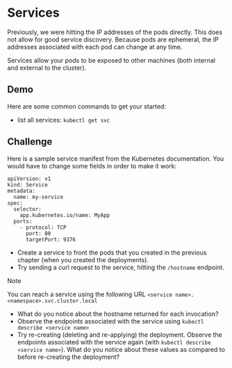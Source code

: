 # Services
Previously, we were hitting the IP addresses of the pods directly. This does not allow for good service discovery. Because pods are ephemeral, the IP addresses associated with each pod can change at any time.

Services allow your pods to be exposed to other machines (both internal and external to the cluster).

## Demo
Here are some common commands to get your started:
- list all services: `kubectl get svc`

## Challenge
Here is a sample service manifest from the Kubernetes documentation. You would have to change some fields in order to make it work: 
```
apiVersion: v1
kind: Service
metadata:
  name: my-service
spec:
  selector:
    app.kubernetes.io/name: MyApp
  ports:
    - protocol: TCP
      port: 80
      targetPort: 9376
```

- Create a service to front the pods that you created in the previous chapter (when you created the deployments).
- Try sending a curl request to the service, hitting the `/hostname` endpoint.
> [!NOTE]
> You can reach a service using the following URL `<service name>.<namespace>.svc.cluster.local`
- What do you notice about the hostname returned for each invocation? 
- Observe the endpoints associated with the service using `kubectl describe <service name>`
- Try re-creating (deleting and re-applying) the deployment. Observe the endpoints associated with the service again (with `kubectl describe <service name>`). What do you notice about these values as compared to before re-creating the deployment? 
